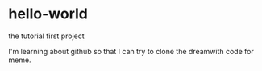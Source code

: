 # hello-world
the tutorial first project

I'm learning about github so that I can try to clone the dreamwith code for meme.
